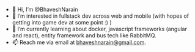 - 👋 Hi, I’m @BhaveshNarain
- 👀 I’m interested in fullstack dev across web and mobile (with hopes of getting into game dev at some point :) )
- 🌱 I’m currently learning about docker, javascript frameworks (angular and react), entity framework and bus tech like RabbitMQ.
- 📫 Reach me via email at bhaveshnarain@gmail.com.
